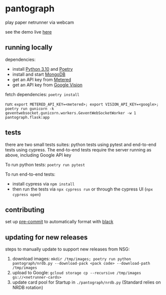 # pantograph

play paper netrunner via webcam

see the demo live [here](https://pantograph.cbgpnck.net/app/demo/)

## running locally

dependencies:

- install [Python 3.10](https://realpython.com/intro-to-pyenv/) and [Poetry](https://python-poetry.org/)
- install and start [MongoDB](https://www.mongodb.com/docs/manual/tutorial/install-mongodb-on-os-x/)
- get an API key from [Metered](https://www.metered.ca/)
- get an API key from [Google Vision](https://cloud.google.com/vision/)

fetch dependencies: `poetry install`

run: `export METERED_API_KEY=<metered>; export VISION_API_KEY=<google>; poetry run gunicorn -k geventwebsocket.gunicorn.workers.GeventWebSocketWorker -w 1 pantograph.flask:app`

## tests

there are two small tests suites: python tests using pytest and end-to-end tests using cypress.
The end-to-end tests require the server running as above, including Google API key

To run python tests: `poetry run pytest`

To run end-to-end tests:

- install cypress via `npm install`
- then run the tests via `npx cypress run` or through the cypress UI (`npx cypress open`)

## contributing

set up [pre-commit](https://pre-commit.com/) to automatically format with [black](https://black.readthedocs.io/en/stable/)

## updating for new releases

steps to manually update to support new releases from NSG:

1. download images: `mkdir /tmp/images; poetry run python pantograph/nrdb.py --download-pack <pack code> --download-path /tmp/images`
2. upload to Google: `gcloud storage cp --recursive /tmp/images gs://<netrunner-cards>`
3. update card pool for Startup in `./pantograph/nrdb.py` (Standard relies on NRDB rotation)
